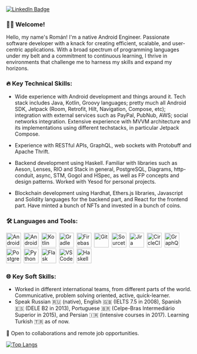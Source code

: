 <div id="badges">
  <a href="[your-linkedin-URL](https://www.linkedin.com/in/roman-tolmachev-9777205a/)">
    <img src="https://img.shields.io/badge/LinkedIn-blue?style=for-the-badge&logo=linkedin&logoColor=white" alt="LinkedIn Badge"/>
  </a>  
</div>

### 🙋‍♂️ Welcome!

Hello, my name's Román! I'm a native Android Engineer. Passionate software developer with a knack for creating efficient, scalable, and user-centric applications. With a broad spectrum of programming languages under my belt and a commitment to continuous learning, I thrive in environments that challenge me to harness my skills and expand my horizons.

### 🔥 Key Technical Skills:

- Wide experience with Android development and things around it. Tech stack includes Java, Kotlin, Groovy languages; pretty much all Android SDK, Jetpack (Room, Retrofit, Hilt, Navigation, Compose, etc); integration with external services such as PayPal, PubNub, AWS; social networks integration.
Extensive experience with MVVM architecture and its implementations using different techstacks, in particular Jetpack Compose.
    
- Experience with RESTful APIs, GraphQL, web sockets with Protobuff and Apache Thrift.
- Backend development using Haskell. Familiar with libraries such as Aeson, Lenses, RIO and Stack in general, PostgreSQL, Diagrams, http-conduit, async, STM, Gogol and HSpec, as well as FP concepts and design patterns. Worked with Yesod for personal projects.
- Blockchain development using Hardhat, Ethers.js libraries, Javascript and Solidity languages for the backend part, and React for the frontend part. Have minted a bunch of NFTs and invested in a bunch of coins. 

### :hammer_and_wrench: Languages and Tools:
<div>
    <img src="https://cdn.jsdelivr.net/gh/devicons/devicon/icons/androidstudio/androidstudio-original.svg" title="Android Studio" alt="Android Studio" width="40" height="40"/>&nbsp;
    <img src="https://cdn.jsdelivr.net/gh/devicons/devicon/icons/android/android-original.svg" title="Android" alt="Android" width="40" height="40"/>&nbsp;
    <img src="https://cdn.jsdelivr.net/gh/devicons/devicon/icons/kotlin/kotlin-original.svg" title="Kotlin" alt="Kotlin" width="40" height="40"/>&nbsp;
    <img src="https://cdn.jsdelivr.net/gh/devicons/devicon/icons/gradle/gradle-plain.svg" title="Gradle" alt="Gradle" width="40" height="40"/>&nbsp;
    <img src="https://cdn.jsdelivr.net/gh/devicons/devicon/icons/firebase/firebase-plain.svg" title="Firebase" alt="Firebase" width="40" height="40"/>&nbsp;
    <img src="https://cdn.jsdelivr.net/gh/devicons/devicon/icons/git/git-original.svg" title="Git" alt="Git" width="40" height="40"/>&nbsp;
    <img src="https://cdn.jsdelivr.net/gh/devicons/devicon/icons/sourcetree/sourcetree-original.svg" title="Sourcetree" alt="Sourcetree" width="40" height="40"/>&nbsp;
    <img src="https://cdn.jsdelivr.net/gh/devicons/devicon/icons/jira/jira-original.svg" title="Jira" alt="Jira" width="40" height="40"/>&nbsp;
    <img src="https://cdn.jsdelivr.net/gh/devicons/devicon/icons/circleci/circleci-plain.svg" title="CircleCI" alt="CircleCI" width="40" height="40"/>&nbsp;
    <img src="https://cdn.jsdelivr.net/gh/devicons/devicon/icons/graphql/graphql-plain-wordmark.svg" title="GraphQL" alt="GraphQL" width="40" height="40"/>&nbsp;
    <img src="https://cdn.jsdelivr.net/gh/devicons/devicon/icons/postgresql/postgresql-original.svg" title="PostgreSQL" alt="PostgreSQL" width="40" height="40"/>&nbsp;
    <img src="https://cdn.jsdelivr.net/gh/devicons/devicon/icons/python/python-original.svg" title="Python" alt="Python" width="40" height="40"/>&nbsp;
    <img src="https://cdn.jsdelivr.net/gh/devicons/devicon/icons/flask/flask-original.svg" title="Flask" alt="Flask" width="40" height="40"/>&nbsp;
    <img src="https://cdn.jsdelivr.net/gh/devicons/devicon/icons/vscode/vscode-original.svg" title="VSCode" alt="VSCode" width="40" height="40"/>&nbsp;
    <img src="https://cdn.jsdelivr.net/gh/devicons/devicon/icons/haskell/haskell-original.svg" title="Haskell" alt="Haskell" width="40" height="40"/>&nbsp;
</div>

### 🌐 Key Soft Skills:

- Worked in different international teams, from different parts of the world. Communicative, problem solving oriented, active, quick-learner. 
- Speak Russian 🇷🇺 (native), English 🇬🇧 (IELTS 7.5 in 2008), Spanish 🇪🇸 (DELE B2 in 2013), Portuguese 🇧🇷 (Celpe-Bras Intermediário Superior in 2015), and Persian 🇮🇷 (intensive courses in 2017). Learning Turkish 🇹🇷 as of now.

🤝 Open to collaborations and remote job opportunities.

<!-- [![GitHub Streak](http://github-readme-streak-stats.herokuapp.com?user=tolmachevroman&theme=dark&background=000000)](https://git.io/streak-stats) -->
[![Top Langs](https://github-readme-stats.vercel.app/api/top-langs/?username=tolmachevroman&layout=compact&theme=vision-friendly-dark)](https://github.com/anuraghazra/github-readme-stats)

<!--
**tolmachevroman/tolmachevroman** is a ✨ _special_ ✨ repository because its `README.md` (this file) appears on your GitHub profile.

Here are some ideas to get you started:

- 🔭 I’m currently working on ...
- 🌱 I’m currently learning ...
- 👯 I’m looking to collaborate on ...
- 🤔 I’m looking for help with ...
- 💬 Ask me about ...
- 📫 How to reach me: ...
- 😄 Pronouns: ...
- ⚡ Fun fact: ...
-->
